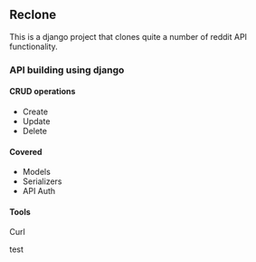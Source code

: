 ## Reclone  
This is a django project that clones quite a number of reddit API functionality.    
### API building using django  

#### CRUD operations  
* Create  
* Update
* Delete  

#### Covered
* Models
* Serializers
* API Auth
#### Tools  
Curl  

test

